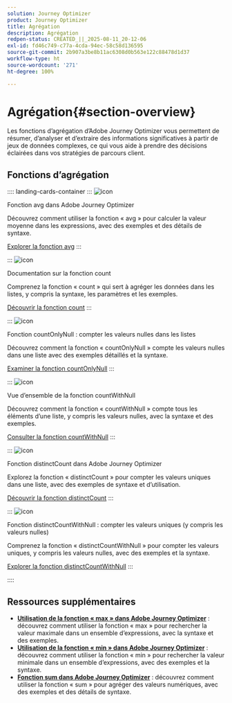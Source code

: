 ```yaml
---
solution: Journey Optimizer
product: Journey Optimizer
title: Agrégation
description: Agrégation
redpen-status: CREATED_||_2025-08-11_20-12-06
exl-id: fd46c749-c77a-4cda-94ec-58c58d136595
source-git-commit: 2b907a3be8b11ac6308d0b563e122c88478d1d37
workflow-type: ht
source-wordcount: '271'
ht-degree: 100%

---
```


# Agrégation{#section-overview}

Les fonctions d’agrégation d’Adobe Journey Optimizer vous permettent de résumer, d’analyser et d’extraire des informations significatives à partir de jeux de données complexes, ce qui vous aide à prendre des décisions éclairées dans vos stratégies de parcours client.

## Fonctions d’agrégation

:::: landing-cards-container
:::
![icon](https://cdn.experienceleague.adobe.com/icons/code-branch.svg?lang=fr)

Fonction avg dans Adobe Journey Optimizer

Découvrez comment utiliser la fonction « avg » pour calculer la valeur moyenne dans les expressions, avec des exemples et des détails de syntaxe.

[Explorer la fonction avg](../using/building-journeys/functions/functionavg.md)
:::

:::
![icon](https://cdn.experienceleague.adobe.com/icons/code-branch.svg?lang=fr)

Documentation sur la fonction count

Comprenez la fonction « count » qui sert à agréger les données dans les listes, y compris la syntaxe, les paramètres et les exemples.

[Découvrir la fonction count](../using/building-journeys/functions/functioncount.md)
:::

:::
![icon](https://cdn.experienceleague.adobe.com/icons/code-branch.svg?lang=fr)

Fonction countOnlyNull : compter les valeurs nulles dans les listes

Découvrez comment la fonction « countOnlyNull » compte les valeurs nulles dans une liste avec des exemples détaillés et la syntaxe.

[Examiner la fonction countOnlyNull](../using/building-journeys/functions/functioncountonlynull.md)
:::

:::
![icon](https://cdn.experienceleague.adobe.com/icons/code-branch.svg?lang=fr)

Vue d’ensemble de la fonction countWithNull

Découvrez comment la fonction « countWithNull » compte tous les éléments d’une liste, y compris les valeurs nulles, avec la syntaxe et des exemples.

[Consulter la fonction countWithNull](../using/building-journeys/functions/functioncountwithnull.md)
:::

:::
![icon](https://cdn.experienceleague.adobe.com/icons/code-branch.svg?lang=fr)

Fonction distinctCount dans Adobe Journey Optimizer

Explorez la fonction « distinctCount » pour compter les valeurs uniques dans une liste, avec des exemples de syntaxe et d’utilisation.

[Découvrir la fonction distinctCount](../using/building-journeys/functions/functiondistinctcount.md)
:::

:::
![icon](https://cdn.experienceleague.adobe.com/icons/code-branch.svg?lang=fr)

Fonction distinctCountWithNull : compter les valeurs uniques (y compris les valeurs nulles)

Comprenez la fonction « distinctCountWithNull » pour compter les valeurs uniques, y compris les valeurs nulles, avec des exemples et la syntaxe.

[Explorer la fonction distinctCountWithNull](../using/building-journeys/functions/functiondistinctcountwithnull.md)
:::

::::


## Ressources supplémentaires

- **[Utilisation de la fonction « max » dans Adobe Journey Optimizer](../using/building-journeys/functions/functionmax.md)** : découvrez comment utiliser la fonction « max » pour rechercher la valeur maximale dans un ensemble d’expressions, avec la syntaxe et des exemples.
- **[Utilisation de la fonction « min » dans Adobe Journey Optimizer](../using/building-journeys/functions/functionmin.md)** : découvrez comment utiliser la fonction « min » pour rechercher la valeur minimale dans un ensemble d’expressions, avec des exemples et la syntaxe.
- **[Fonction sum dans Adobe Journey Optimizer](../using/building-journeys/functions/functionsum.md)** : découvrez comment utiliser la fonction « sum » pour agréger des valeurs numériques, avec des exemples et des détails de syntaxe.
